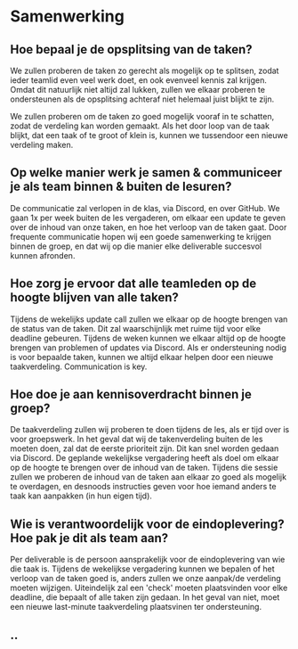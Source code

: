 # Samenwerking


## Hoe bepaal je de opsplitsing van de taken?

We zullen proberen de taken zo gerecht als mogelijk op te splitsen, zodat ieder teamlid even veel werk doet, 
en ook evenveel kennis zal krijgen. Omdat dit natuurlijk niet altijd zal lukken, zullen we elkaar proberen
te ondersteunen als de opsplitsing achteraf niet helemaal juist blijkt te zijn.

We zullen proberen om de taken zo goed mogelijk vooraf in te schatten, zodat de verdeling kan worden gemaakt. 
Als het door loop van de taak blijkt, dat een taak of te groot of klein is, kunnen we tussendoor een nieuwe
verdeling maken. 




## Op welke manier werk je samen & communiceer je als team binnen & buiten de lesuren?

De communicatie zal verlopen in de klas, via Discord, en over GitHub. We gaan 1x per week buiten de les 
vergaderen, om elkaar een update te geven over de inhoud van onze taken, en hoe het verloop
van de taken gaat. Door frequente communicatie hopen wij een goede samenwerking te krijgen binnen de groep, 
en dat wij op die manier elke deliverable succesvol kunnen afronden. 




## Hoe zorg je ervoor dat alle teamleden op de hoogte blijven van alle taken?

Tijdens de wekelijks update call zullen we elkaar op de hoogte brengen van de status van de taken. Dit zal 
waarschijnlijk met ruime tijd voor elke deadline gebeuren. Tijdens de weken kunnen we elkaar altijd op
de hoogte brengen van problemen of updates via Discord. Als er ondersteuning nodig is voor bepaalde taken, 
kunnen we altijd elkaar helpen door een nieuwe taakverdeling. Communication is key.




## Hoe doe je aan kennisoverdracht binnen je groep?

De taakverdeling zullen wij proberen te doen tijdens de les, als er tijd over is voor groepswerk. In het geval
dat wij de takenverdeling buiten de les moeten doen, zal dat de eerste prioriteit zijn. Dit kan snel worden gedaan
via Discord. De geplande wekelijkse vergadering heeft als doel om elkaar op de hoogte te brengen over de inhoud van 
de taken. Tijdens die sessie zullen we proberen de inhoud van de taken aan elkaar zo goed als mogelijk te overdagen, 
en desnoods instructies geven voor hoe iemand anders te taak kan aanpakken (in hun eigen tijd). 




## Wie is verantwoordelijk voor de eindoplevering? Hoe pak je dit als team aan?

Per deliverable is de persoon aansprakelijk voor de eindoplevering van wie die taak is. Tijdens de wekelijkse vergadering kunnen we 
bepalen of het verloop van de taken goed is, anders zullen we onze aanpak/de verdeling moeten wijzigen. Uiteindelijk
zal een 'check' moeten plaatsvinden voor elke deadline, die bepaalt of alle taken zijn gedaan. In het geval van niet, 
moet een nieuwe last-minute taakverdeling plaatsvinen ter ondersteuning. 




## ..
